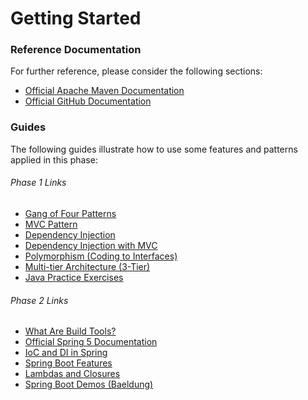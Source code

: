 # Getting Started

### Reference Documentation
For further reference, please consider the following sections:

* [Official Apache Maven Documentation](https://maven.apache.org/guides/index.html)
* [Official GitHub Documentation](https://guides.github.com/)

### Guides
The following guides illustrate how to use some features and patterns applied in this phase:

###### Phase 1 Links
* [Gang of Four Patterns](https://springframework.guru/gang-of-four-design-patterns/)
* [MVC Pattern](https://www.tutorialspoint.com/design_pattern/mvc_pattern.htm)
* [Dependency Injection](https://www.vogella.com/tutorials/DependencyInjection/article.html)
* [Dependency Injection with MVC](http://www.java2s.com/Tutorials/Java/Java_Design_Patterns/0300__Java_MVC_Pattern.htm)
* [Polymorphism (Coding to Interfaces)](https://www.w3schools.com/java/java_polymorphism.asp)
* [Multi-tier Architecture (3-Tier)](https://en.wikipedia.org/wiki/Multitier_architecture)
* [Java Practice Exercises](http://codingbat.com)

###### Phase 2 Links
* [What Are Build Tools?](https://stackoverflow.com/questions/7249871/what-is-a-build-tool/19516639)
* [Official Spring 5 Documentation](https://docs.spring.io/spring/docs/5.0.0.M5/spring-framework-reference/html/overview.html)
* [IoC and DI in Spring](https://www.baeldung.com/inversion-control-and-dependency-injection-in-spring)
* [Spring Boot Features](https://docs.spring.io/spring-boot/docs/current/reference/html/boot-features-spring-application.htmlhtml)
* [Lambdas and Closures](https://stackoverflow.com/questions/220658/what-is-the-difference-between-a-closure-and-a-lambda)
* [Spring Boot Demos (Baeldung)](https://baeldung.com/spring-boot)
